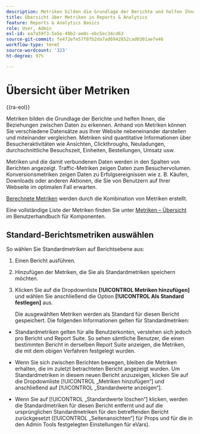 ```yaml
---
description: Metriken bilden die Grundlage der Berichte und helfen Ihnen, die Beziehungen zwischen Daten zu erkennen. Anhand von Metriken können Sie verschiedene Datensätze aus Ihrer Website nebeneinander darstellen und miteinander vergleichen. Metriken sind quantitative Informationen über Besucheraktivitäten wie Ansichten, Clickthroughs, Neuladungen, durchschnittliche Besuchszeit, Einheiten, Bestellungen, Umsatz usw.
title: Übersicht über Metriken in Reports & Analytics
feature: Reports & Analytics Basics
role: User, Admin
exl-id: ea7a59f3-5a5e-48b2-ae0c-ebc5ec34cd63
source-git-commit: fe472efe57f8fb2da7ad6942852cad0301aefe46
workflow-type: tm+mt
source-wordcount: '323'
ht-degree: 97%

---
```


# Übersicht über Metriken

{{ra-eol}}

Metriken bilden die Grundlage der Berichte und helfen Ihnen, die Beziehungen zwischen Daten zu erkennen. Anhand von Metriken können Sie verschiedene Datensätze aus Ihrer Website nebeneinander darstellen und miteinander vergleichen. Metriken sind quantitative Informationen über Besucheraktivitäten wie Ansichten, Clickthroughs, Neuladungen, durchschnittliche Besuchszeit, Einheiten, Bestellungen, Umsatz usw.

Metriken und die damit verbundenen Daten werden in den Spalten von Berichten angezeigt. Traffic-Metriken zeigen Daten zum Besuchervolumen. Konversionsmetriken zeigen Daten zu Erfolgsereignissen wie z. B. Käufen, Downloads oder anderen Aktionen, die Sie von Benutzern auf Ihrer Webseite im optimalen Fall erwarten.

[Berechnete Metriken](/help/components/c-calcmetrics/cm-overview.md) werden durch die Kombination von Metriken erstellt.

Eine vollständige Liste der Metriken finden Sie unter [Metriken – Übersicht](/help/components/metrics/overview.md) im Benutzerhandbuch für Komponenten.

## Standard-Berichtsmetriken auswählen

So wählen Sie Standardmetriken auf Berichtsebene aus:

<!-- 

t_metrics_set_default.xml

 -->

1. Einen Bericht ausführen.
1. Hinzufügen der Metriken, die Sie als Standardmetriken speichern möchten.
1. Klicken Sie auf die Dropdownliste **[!UICONTROL Metriken hinzufügen]** und wählen Sie anschließend die Option **[!UICONTROL Als Standard festlegen]** aus.

   Die ausgewählten Metriken werden als Standard für diesen Bericht gespeichert. Die folgenden Informationen gelten für Standardmetriken:

* Standardmetriken gelten für alle Benutzerkonten, verstehen sich jedoch pro Bericht und Report Suite. So sehen sämtliche Benutzer, die einen bestimmten Bericht in derselben Report Suite anzeigen, die Metriken, die mit dem obigen Verfahren festgelegt wurden.
* Wenn Sie sich zwischen Berichten bewegen, bleiben die Metriken erhalten, die im zuletzt betrachteten Bericht angezeigt wurden. Um Standardmetriken in diesem neuen Bericht anzuzeigen, klicken Sie auf die Dropdownliste [!UICONTROL „Metriken hinzufügen“] und anschließend auf [!UICONTROL „Standardwerte anzeigen“].

* Wenn Sie auf [!UICONTROL „Standardwerte löschen“] klicken, werden die Standardmetriken für diesen Bericht entfernt und auf die ursprünglichen Standardmetriken für den betreffenden Bericht zurückgesetzt ([!UICONTROL „Seitenansichten“] für Props und für die in den Admin Tools festgelegten Einstellungen für eVars).
